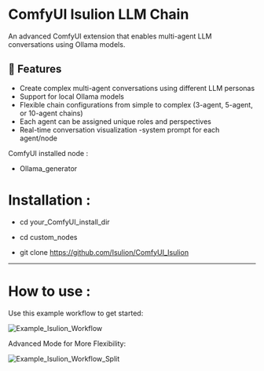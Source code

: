 # ComfyUI Isulion LLM Chain
An advanced ComfyUI extension that enables multi-agent LLM conversations using Ollama models.

## 🌟 Features
- Create complex multi-agent conversations using different LLM personas
- Support for local Ollama models
- Flexible chain configurations from simple to complex (3-agent, 5-agent, or 10-agent chains)
- Each agent can be assigned unique roles and perspectives
- Real-time conversation visualization
-system prompt for each agent/node


ComfyUI installed node :
- Ollama_generator 

# Installation :

- cd your_ComfyUI_install_dir

- cd custom_nodes

- git clone https://github.com/Isulion/ComfyUI_Isulion

--------------

# How to use :

Use this example workflow to get started:

![Example_Isulion_Workflow](https://github.com/user-attachments/assets/ba6d7eaa-c068-4f88-a2c9-fb07aa95052b)


Advanced Mode for More Flexibility:

![Example_Isulion_Workflow_Split](https://github.com/user-attachments/assets/e578ff7a-0c03-47a1-900f-a7e209a64914)
